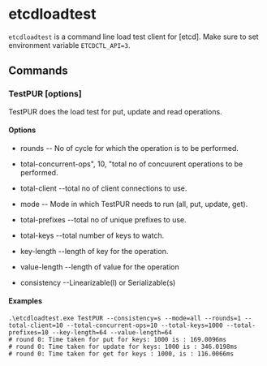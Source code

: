 etcdloadtest
============

`etcdloadtest` is a command line load test client for [etcd].
Make sure to set environment variable `ETCDCTL_API=3`.

## Commands

### TestPUR [options]

TestPUR does the load test for put, update and read operations.

#### Options

- rounds -- No of cycle for which the operation is to be performed.

- total-concurrent-ops", 10, "total no of concuurent operations to be performed.

- total-client --total no of client connections to use.

- mode -- Mode in which TestPUR needs to run (all, put, update, get).

- total-prefixes --total no of unique prefixes to use.

- total-keys --total number of keys to watch.

- key-length --length of key for the operation.

- value-length --length of value for the operation

- consistency --Linearizable(l) or Serializable(s)

#### Examples

```
.\etcdloadtest.exe TestPUR --consistency=s --mode=all --rounds=1 --total-client=10 --total-concurrent-ops=10 --total-keys=1000 --total-prefixes=10 --key-length=64 --value-length=64
# round 0: Time taken for put for keys: 1000 is : 169.0096ms
# round 0: Time taken for update for keys: 1000 is : 346.0198ms
# round 0: Time taken for get for keys : 1000, is : 116.0066ms
```